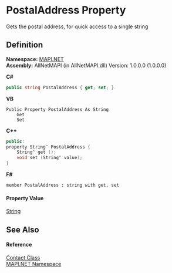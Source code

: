 # PostalAddress Property


Gets the postal address, for quick access to a single string



## Definition
**Namespace:** <a href="5bef4637-66f8-16d4-e5f4-4d0da57a1538.md">MAPI.NET</a>  
**Assembly:** AllNetMAPI (in AllNetMAPI.dll) Version: 1.0.0.0 (1.0.0.0)

**C#**
``` C#
public string PostalAddress { get; set; }
```
**VB**
``` VB
Public Property PostalAddress As String
	Get
	Set
```
**C++**
``` C++
public:
property String^ PostalAddress {
	String^ get ();
	void set (String^ value);
}
```
**F#**
``` F#
member PostalAddress : string with get, set
```



#### Property Value
<a href="https://learn.microsoft.com/dotnet/api/system.string" target="_blank" rel="noopener noreferrer">String</a>

## See Also


#### Reference
<a href="15d9a756-dc0b-8a38-6c7c-2733a049e18c.md">Contact Class</a>  
<a href="5bef4637-66f8-16d4-e5f4-4d0da57a1538.md">MAPI.NET Namespace</a>  
